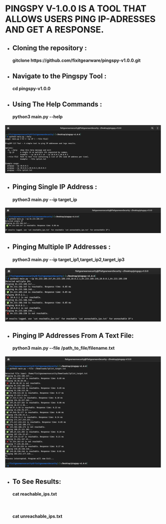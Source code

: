# PINGSPY V-1.0.0 IS A TOOL THAT ALLOWS USERS PING IP-ADRESSES AND GET A RESPONSE.


- <h2>Cloning the repository :</h2>

  <h4>gitclone https://github.com/fixitgearware/pingspy-v1.0.0.git </h4>

- <h2>Navigate to the Pingspy Tool :</h2>

  <h4>cd pingspy-v1.0.0 </h4>

- <h2>Using The Help Commands :</h2>

  <h4>python3 main.py --help </h4>

![](https://github.com/fixitgearware/pingspy-v1.0.0/blob/main/assets/help-command.png)

- <h2>Pinging Single IP Address :</h2>

  <h4>python3 main.py --ip target_ip </h4>

![](https://github.com/fixitgearware/pingspy-v1.0.0/blob/main/assets/single-ip-ping.png)

- <h2>Pinging Multiple IP Addresses :</h2>

  <h4>python3 main.py --ip target_ip1,target_ip2,target_ip3 </h4>

![](https://github.com/fixitgearware/pingspy-v1.0.0/blob/main/assets/multiple-ip-ping.png)

- <h2>Pinging IP Addresses From A Text File:</h2>

  <h4>python3 main.py --file /path_to_file/filename.txt </h4>

![](https://github.com/fixitgearware/pingspy-v1.0.0/blob/main/assets/ping-textfile.png)

- <h2>To See Results:</h2>

  <h4>cat reachable_ips.txt </h4>
  <br>
    <h4>cat unreachable_ips.txt </h4>
